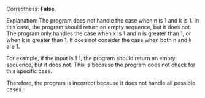 Correctness: **False**.

Explanation: The program does not handle the case when n is 1 and k is 1. In this case, the program should return an empty sequence, but it does not. The program only handles the case when k is 1 and n is greater than 1, or when k is greater than 1. It does not consider the case when both n and k are 1. 

For example, if the input is 1 1, the program should return an empty sequence, but it does not. This is because the program does not check for this specific case. 

Therefore, the program is incorrect because it does not handle all possible cases.